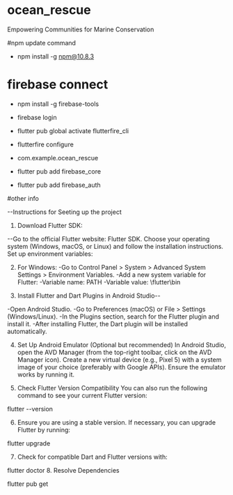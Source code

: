 # ocean_rescue

Empowering Communities for Marine Conservation

#npm update command
  - npm install -g npm@10.8.3

# firebase connect

 - npm install -g firebase-tools

 - firebase login

 - flutter pub global activate flutterfire_cli

 - flutterfire configure

 - com.example.ocean_rescue

 - flutter pub add firebase_core
 - flutter pub add firebase_auth



#other info

--Instructions for Seeting up the project

1. Download Flutter SDK:

--Go to the official Flutter website: Flutter SDK.
Choose your operating system (Windows, macOS, or Linux) and follow the installation instructions.
Set up environment variables:

2. For Windows:
-Go to Control Panel > System > Advanced System Settings > Environment Variables.
-Add a new system variable for Flutter:
-Variable name: PATH
-Variable value: <path-to-flutter-sdk>\flutter\bin

3. Install Flutter and Dart Plugins in Android Studio--

-Open Android Studio.
-Go to Preferences (macOS) or File > Settings (Windows/Linux).
-In the Plugins section, search for the Flutter plugin and install it.
-After installing Flutter, the Dart plugin will be installed automatically.

4. Set Up Android Emulator (Optional but recommended)
In Android Studio, open the AVD Manager (from the top-right toolbar, click on the AVD Manager icon).
Create a new virtual device (e.g., Pixel 5) with a system image of your choice (preferably with Google APIs).
Ensure the emulator works by running it.

5. Check Flutter Version Compatibility
You can also run the following command to see your current Flutter version:

flutter --version

6. Ensure you are using a stable version. If necessary, you can upgrade Flutter by running:

flutter upgrade


7. Check for compatible Dart and Flutter versions with:

flutter doctor 
8. Resolve Dependencies

flutter pub get
